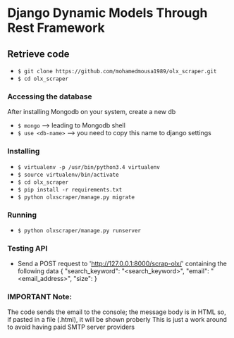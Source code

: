 # Django Dynamic Models Through Rest Framework
## Retrieve code

- `$ git clone https://github.com/mohamedmousa1989/olx_scraper.git`
- `$ cd olx_scraper`
### Accessing the database

After installing Mongodb on your system, create a new db
- `$ mongo` --> leading to Mongodb shell
- `$ use <db-name>` --> you need to copy this name to django settings

### Installing

* `$ virtualenv -p /usr/bin/python3.4 virtualenv`
* `$ source virtualenv/bin/activate`
* `$ cd olx_scraper`
* `$ pip install -r requirements.txt`
* `$ python olxscraper/manage.py migrate`

### Running

- `$ python olxscraper/manage.py runserver`

### Testing API
* Send a POST request to 'http://127.0.0.1:8000/scrap-olx/'
containing the following data
{
    "search_keyword": "<search_keyword>",
    "email": "<email_address>",
    "size": <int>
}

### IMPORTANT Note:
The code sends the email to the console; the message body is in HTML
so, if pasted in a file (.html), it will be shown proberly
This is just a work around to avoid having paid SMTP server providers